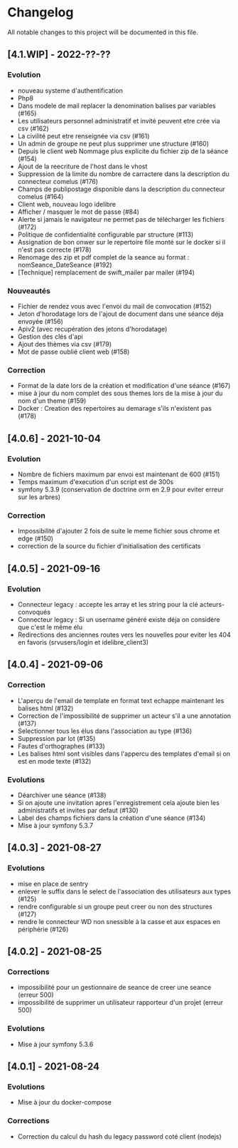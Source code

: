 # Changelog
All notable changes to this project will be documented in this file.

## [4.1.WIP] - 2022-??-??
### Evolution
- nouveau systeme d'authentification
- Php8
- Dans modele de mail replacer la denomination balises par variables (#165)
- Les utilisateurs personnel administratif et invité peuvent etre crée via csv (#162)
- La civilité peut etre renseignée via csv (#161)
- Un admin de groupe ne peut plus supprimer une structure (#160)
- Depuis le client web Nommage plus explicite  du fichier zip de la séance (#154)
- Ajout de la reecriture de l'host dans le vhost
- Suppression de la limite du nombre de carractere dans la description du connecteur comelus (#176)
- Champs de publipostage disponible dans la description du connecteur comelus (#164)
- Client web, nouveau logo idelibre
- Afficher / masquer le mot de passe (#84)
- Alerte si jamais le navigateur ne permet pas de télécharger les fichiers (#172)
- Politique de confidentialité configurable par structure (#113)
- Assignation de bon onwer sur le repertoire file monté sur le docker si il n'est pas correcte (#178)
- Renomage des zip et pdf complet de la seance au format : nomSeance_DateSeance (#192)
- [Technique] remplacement de swift_mailer par mailer (#194)

### Nouveautés
- Fichier de rendez vous avec l'envoi du mail de convocation (#152)
- Jeton d'horodatage lors de l'ajout de document dans une séance déja envoyée (#156)
- Apiv2 (avec recupération des jetons d'horodatage)
- Gestion des clés d'api
- Ajout des thèmes via csv (#179)
- Mot de passe oublié client web (#158)


### Correction  
- Format de la date lors de la création et modification d'une séance (#167)   
- mise à jour du nom complet des sous themes lors de la mise à jour du nom d'un theme (#159)
- Docker : Creation des repertoires au demarage s'ils n'existent pas (#178)

## [4.0.6] - 2021-10-04
### Evolution
- Nombre de fichiers maximum par envoi est maintenant de 600 (#151)
- Temps maximum d'execution d'un script est de 300s
- symfony 5.3.9 (conservation de doctrine orm en 2.9 pour eviter erreur sur les arbres)

### Correction
- Impossibilité d'ajouter 2 fois de suite le meme fichier sous chrome et edge (#150)
- correction de la source du fichier d'initialisation des certificats

## [4.0.5] - 2021-09-16
### Evolution
- Connecteur legacy : accepte les array et les string pour la clé acteurs-convoqués
- Connecteur legacy : Si un username généré existe déja on considère que c'est le même élu
- Redirections des anciennes routes vers les nouvelles pour eviter les 404 en favoris (srvusers/login et idelibre_client3)  



## [4.0.4] - 2021-09-06
### Correction
- L'aperçu de l'email de template en format text echappe maintenant les balises html (#132)
- Correction de l'impossibilité de supprimer un acteur s'il a une annotation (#137)
- Selectionner tous les élus dans l'association au type (#136)
- Suppression par lot (#135)
- Fautes d'orthographes (#133)
- Les balises html sont visibles dans l'appercu des templates d'email si on est en mode texte (#132)


### Evolutions
- Déarchiver une séance (#138)
- Si on ajoute une invitation apres l'enregistrement cela ajoute bien les administratifs et invites par defaut (#130)
- Label des champs fichiers dans la création d'une séance (#134)
- Mise à jour symfony 5.3.7


## [4.0.3] - 2021-08-27
### Evolutions
- mise en place de sentry
- enlever le suffix dans le select de l'association des utilisateurs aux types (#125)
- rendre configurable si un groupe peut creer ou non des structures (#127)
- rendre le connecteur WD non snessible à la casse et aux espaces en périphérie (#126)



## [4.0.2] - 2021-08-25

### Corrections
- impossibilité pour un gestionnaire de seance de creer une seance (erreur 500)
- impossibilité de supprimer un utilisateur rapporteur d'un projet (erreur 500)   

### Evolutions
- Mise à jour symfony 5.3.6

## [4.0.1] - 2021-08-24

### Evolutions
- Mise à jour du docker-compose

### Corrections
- Correction du calcul du hash du legacy password coté client (nodejs)

